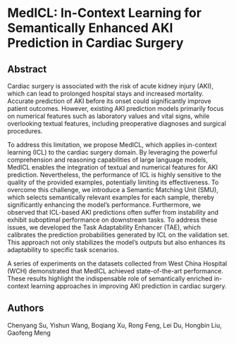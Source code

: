 
# MedICL: In-Context Learning for Semantically Enhanced AKI Prediction in Cardiac Surgery

## Abstract

Cardiac surgery is associated with the risk of acute kidney injury (AKI), which can lead to prolonged hospital stays and increased mortality. Accurate prediction of AKI before its onset could significantly improve patient outcomes. However, existing AKI prediction models primarily focus on numerical features such as laboratory values and vital signs, while overlooking textual features, including preoperative diagnoses and surgical procedures. 

To address this limitation, we propose MedICL, which applies in-context learning (ICL) to the cardiac surgery domain. By leveraging the powerful comprehension and reasoning capabilities of large language models, MedICL enables the integration of textual and numerical features for AKI prediction. Nevertheless, the performance of ICL is highly sensitive to the quality of the provided examples, potentially limiting its effectiveness. To overcome this challenge, we introduce a Semantic Matching Unit (SMU), which selects semantically relevant examples for each sample, thereby significantly enhancing the model’s performance. Furthermore, we observed that ICL-based AKI predictions often suffer from instability and exhibit suboptimal performance on downstream tasks. To address these issues, we developed the Task Adaptability Enhancer (TAE), which calibrates the prediction probabilities generated by ICL on the validation set. This approach not only stabilizes the model’s outputs but also enhances its adaptability to specific task scenarios. 

A series of experiments on the datasets collected from West China Hospital (WCH) demonstrated that MedICL achieved state-of-the-art performance. These results highlight the indispensable role of semantically enriched in-context learning approaches in improving AKI prediction in cardiac surgery.

## Authors

Chenyang Su, Yishun Wang, Boqiang Xu, Rong Feng, Lei Du, Hongbin Liu, Gaofeng Meng
